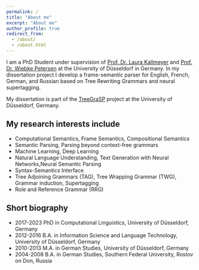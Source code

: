 ```yaml
---
permalink: /
title: "About me"
excerpt: "About me"
author_profile: true
redirect_from: 
  - /about/
  - /about.html
---
```



I am a PhD Student  under supervision of [Prof. Dr. Laura Kallmeyer](https://user.phil.hhu.de/kallmeyer/) and [Prof. Dr. Wiebke Petersen](https://user.phil.hhu.de/~petersen/) at the University of Düsseldorf in Germany. In my dissertation project I develop a frame-semantic parser for English, French, German, and Russian based on Tree Rewriting Grammars and neural supertagging.

My dissertation is part of the [TreeGraSP](https://treegrasp.phil.hhu.de) project at the University of Düsseldorf, Germany.

My research interests include
------
- Computational Semantics, Frame Semantics, Compositional Semantics
- Semantic Parsing, Parsing beyond context-free grammars
- Machine Learning, Deep Learning
- Natural Language Understanding, Text Generation with Neural Networks,Neural Semantic Parsing
- Syntax-Semantics Interface
- Tree Adjoining Grammars (TAG), Tree Wrapping Grammar (TWG), Grammar induction, Supertagging
- Role and Reference Grammar (RRG)


Short biography
------
- 2017-2023 PhD in Computational Linguistics, University of Düsseldorf, Germany
- 2012-2016 B.A. in Information Science and Language Technology, University of Düsseldorf, Germany
- 2010-2013 M.A. in German Studies, University of Düsseldorf, Germany
- 2004-2008 B.A. in German Studies, Southern Federal University, Rostov on Don, Russia

